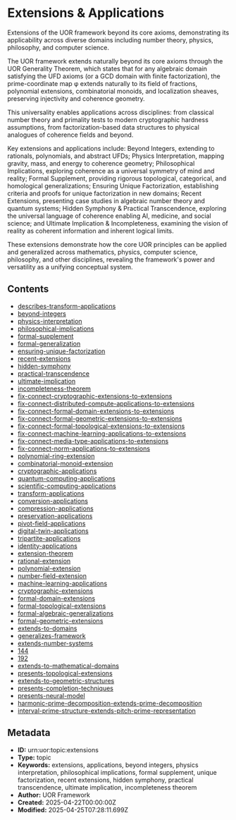 # Extensions & Applications

Extensions of the UOR framework beyond its core axioms, demonstrating its applicability across diverse domains including number theory, physics, philosophy, and computer science.

The UOR framework extends naturally beyond its core axioms through the UOR Generality Theorem, which states that for any algebraic domain satisfying the UFD axioms (or a GCD domain with finite factorization), the prime-coordinate map φ extends naturally to its field of fractions, polynomial extensions, combinatorial monoids, and localization sheaves, preserving injectivity and coherence geometry.

This universality enables applications across disciplines: from classical number theory and primality tests to modern cryptographic hardness assumptions, from factorization-based data structures to physical analogues of coherence fields and beyond.

Key extensions and applications include: Beyond Integers, extending to rationals, polynomials, and abstract UFDs; Physics Interpretation, mapping gravity, mass, and energy to coherence geometry; Philosophical Implications, exploring coherence as a universal symmetry of mind and reality; Formal Supplement, providing rigorous topological, categorical, and homological generalizations; Ensuring Unique Factorization, establishing criteria and proofs for unique factorization in new domains; Recent Extensions, presenting case studies in algebraic number theory and quantum systems; Hidden Symphony & Practical Transcendence, exploring the universal language of coherence enabling AI, medicine, and social science; and Ultimate Implication & Incompleteness, examining the vision of reality as coherent information and inherent logical limits.

These extensions demonstrate how the core UOR principles can be applied and generalized across mathematics, physics, computer science, philosophy, and other disciplines, revealing the framework's power and versatility as a unifying conceptual system.

## Contents

- [describes-transform-applications](../Resources/describes-transform-applications.md)
- [beyond-integers](../Resources/beyond-integers.md)
- [physics-interpretation](../Resources/physics-interpretation.md)
- [philosophical-implications](../Resources/philosophical-implications.md)
- [formal-supplement](../Resources/formal-supplement.md)
- [formal-generalization](../Resources/formal-generalization.md)
- [ensuring-unique-factorization](../Resources/ensuring-unique-factorization.md)
- [recent-extensions](../Resources/recent-extensions.md)
- [hidden-symphony](../Resources/hidden-symphony.md)
- [practical-transcendence](../Resources/practical-transcendence.md)
- [ultimate-implication](../Resources/ultimate-implication.md)
- [incompleteness-theorem](../Resources/incompleteness-theorem.md)
- [fix-connect-cryptographic-extensions-to-extensions](../Resources/fix-connect-cryptographic-extensions-to-extensions.md)
- [fix-connect-distributed-compute-applications-to-extensions](../Resources/fix-connect-distributed-compute-applications-to-extensions.md)
- [fix-connect-formal-domain-extensions-to-extensions](../Resources/fix-connect-formal-domain-extensions-to-extensions.md)
- [fix-connect-formal-geometric-extensions-to-extensions](../Resources/fix-connect-formal-geometric-extensions-to-extensions.md)
- [fix-connect-formal-topological-extensions-to-extensions](../Resources/fix-connect-formal-topological-extensions-to-extensions.md)
- [fix-connect-machine-learning-applications-to-extensions](../Resources/fix-connect-machine-learning-applications-to-extensions.md)
- [fix-connect-media-type-applications-to-extensions](../Resources/fix-connect-media-type-applications-to-extensions.md)
- [fix-connect-norm-applications-to-extensions](../Resources/fix-connect-norm-applications-to-extensions.md)
- [polynomial-ring-extension](../Resources/polynomial-ring-extension.md)
- [combinatorial-monoid-extension](../Resources/combinatorial-monoid-extension.md)
- [cryptographic-applications](../Resources/cryptographic-applications.md)
- [quantum-computing-applications](../Resources/quantum-computing-applications.md)
- [scientific-computing-applications](../Resources/scientific-computing-applications.md)
- [transform-applications](../Resources/transform-applications.md)
- [conversion-applications](../Resources/conversion-applications.md)
- [compression-applications](../Resources/compression-applications.md)
- [preservation-applications](../Resources/preservation-applications.md)
- [pivot-field-applications](../Resources/pivot-field-applications.md)
- [digital-twin-applications](../Resources/digital-twin-applications.md)
- [tripartite-applications](../Resources/tripartite-applications.md)
- [identity-applications](../Resources/identity-applications.md)
- [extension-theorem](../Resources/extension-theorem.md)
- [rational-extension](../Resources/rational-extension.md)
- [polynomial-extension](../Resources/polynomial-extension.md)
- [number-field-extension](../Resources/number-field-extension.md)
- [machine-learning-applications](../Resources/machine-learning-applications.md)
- [cryptographic-extensions](../Resources/cryptographic-extensions.md)
- [formal-domain-extensions](../Resources/formal-domain-extensions.md)
- [formal-topological-extensions](../Resources/formal-topological-extensions.md)
- [formal-algebraic-generalizations](../Resources/formal-algebraic-generalizations.md)
- [formal-geometric-extensions](../Resources/formal-geometric-extensions.md)
- [extends-to-domains](../Resources/extends-to-domains.md)
- [generalizes-framework](../Resources/generalizes-framework.md)
- [extends-number-systems](../Resources/extends-number-systems.md)
- [144](../Resources/144.md)
- [192](../Resources/192.md)
- [extends-to-mathematical-domains](../Resources/extends-to-mathematical-domains.md)
- [presents-topological-extensions](../Resources/presents-topological-extensions.md)
- [extends-to-geometric-structures](../Resources/extends-to-geometric-structures.md)
- [presents-completion-techniques](../Resources/presents-completion-techniques.md)
- [presents-neural-model](../Resources/presents-neural-model.md)
- [harmonic-prime-decomposition-extends-prime-decomposition](../Resources/harmonic-prime-decomposition-extends-prime-decomposition.md)
- [interval-prime-structure-extends-pitch-prime-representation](../Resources/interval-prime-structure-extends-pitch-prime-representation.md)

## Metadata

- **ID:** urn:uor:topic:extensions
- **Type:** topic
- **Keywords:** extensions, applications, beyond integers, physics interpretation, philosophical implications, formal supplement, unique factorization, recent extensions, hidden symphony, practical transcendence, ultimate implication, incompleteness theorem
- **Author:** UOR Framework
- **Created:** 2025-04-22T00:00:00Z
- **Modified:** 2025-04-25T07:28:11.699Z
